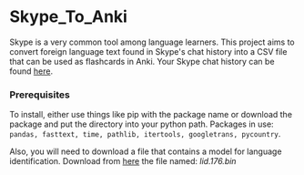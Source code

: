 # Skype_To_Anki
Skype is a very common tool among language learners.
This project aims to convert foreign language text found in Skype's chat history into a CSV file that can be used as flashcards in Anki. Your Skype chat history can be found  [here](https://support.skype.com/en/faq/FA34894/how-do-i-export-my-skype-files-and-chat-history).

### Prerequisites
To install, either use things like pip with the package name or download the package and put the directory into your python path.
Packages in use: `pandas, fasttext, time, pathlib, itertools, googletrans, pycountry`.

Also, you will need to download a file that contains a model for language identification. 
Download from [here](https://fasttext.cc/docs/en/language-identification.html) the file named: *lid.176.bin*
